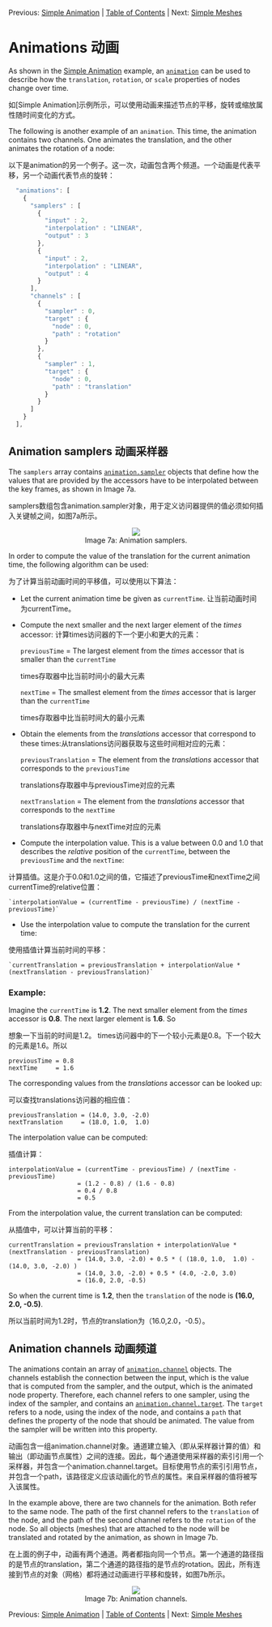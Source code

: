 Previous: [Simple Animation](gltfTutorial_006_SimpleAnimation.md) | [Table of Contents](README.md) | Next: [Simple Meshes](gltfTutorial_008_SimpleMeshes.md)

# Animations 动画

As shown in the [Simple Animation](gltfTutorial_006_SimpleAnimation.md) example, an [`animation`](https://github.com/KhronosGroup/glTF/tree/master/specification/2.0/#reference-animation) can be used to describe how the `translation`, `rotation`, or `scale` properties of nodes change over time.

如[Simple Animation]示例所示，可以使用动画来描述节点的平移，旋转或缩放属性随时间变化的方式。

The following is another example of an `animation`. This time, the animation contains two channels. One animates the translation, and the other animates the rotation of a node:

以下是animation的另一个例子。这一次，动画包含两个频道。一个动画是代表平移，另一个动画代表节点的旋转：

```javascript
  "animations": [
    {
      "samplers" : [
        {
          "input" : 2,
          "interpolation" : "LINEAR",
          "output" : 3
        },
        {
          "input" : 2,
          "interpolation" : "LINEAR",
          "output" : 4
        }
      ],
      "channels" : [ 
        {
          "sampler" : 0,
          "target" : {
            "node" : 0,
            "path" : "rotation"
          }
        },
        {
          "sampler" : 1,
          "target" : {
            "node" : 0,
            "path" : "translation"
          }
        } 
      ]
    }
  ],
```

 
## Animation samplers 动画采样器

The `samplers` array contains [`animation.sampler`](https://github.com/KhronosGroup/glTF/tree/master/specification/2.0/#animation-sampler) objects that define how the values that are provided by the accessors have to be interpolated between the key frames, as shown in Image 7a.

samplers数组包含animation.sampler对象，用于定义访问器提供的值必须如何插入关键帧之间，如图7a所示。

<p align="center">
<img src="images/animationSamplers.png" /><br>
<a name="animationSamplers-png"></a>Image 7a: Animation samplers.
</p>

In order to compute the value of the translation for the current animation time, the following algorithm can be used:

为了计算当前动画时间的平移值，可以使用以下算法：

* Let the current animation time be given as `currentTime`. 让当前动画时间为currentTime。
* Compute the next smaller and the next larger element of the *times* accessor: 计算times访问器的下一个更小和更大的元素：

    `previousTime` = The largest element from the *times* accessor that is smaller than the `currentTime`
    
    times存取器中比当前时间小的最大元素

    `nextTime`  = The smallest element from the *times* accessor that is larger than the `currentTime`
    
    times存取器中比当前时间大的最小元素

* Obtain the elements from the *translations* accessor that correspond to these times:从translations访问器获取与这些时间相对应的元素：

    `previousTranslation` = The element from the *translations* accessor that corresponds to the `previousTime`
    
    translations存取器中与previousTime对应的元素

    `nextTranslation` = The element from the *translations* accessor that corresponds to the `nextTime`
    
    translations存取器中与nextTime对应的元素

* Compute the interpolation value. This is a value between 0.0 and 1.0 that describes the *relative* position of the `currentTime`, between the `previousTime` and the `nextTime`:

计算插值。这是介于0.0和1.0之间的值，它描述了previousTime和nextTime之间currentTime的relative位置：

    `interpolationValue = (currentTime - previousTime) / (nextTime - previousTime)`

* Use the interpolation value to compute the translation for the current time:

使用插值计算当前时间的平移：

    `currentTranslation = previousTranslation + interpolationValue * (nextTranslation - previousTranslation)`


### Example:

Imagine the `currentTime` is **1.2**. The next smaller element from the *times* accessor is **0.8**. The next larger element is **1.6**. So

想象一下当前的时间是1.2。 times访问器中的下一个较小元素是0.8。下一个较大的元素是1.6。所以

    previousTime = 0.8
    nextTime     = 1.6

The corresponding values from the *translations* accessor can be looked up:

可以查找translations访问器的相应值：

    previousTranslation = (14.0, 3.0, -2.0)
    nextTranslation     = (18.0, 1.0,  1.0)

The interpolation value can be computed:

插值计算：

    interpolationValue = (currentTime - previousTime) / (nextTime - previousTime)
                       = (1.2 - 0.8) / (1.6 - 0.8)
                       = 0.4 / 0.8         
                       = 0.5

From the interpolation value, the current translation can be computed:

从插值中，可以计算当前的平移：

    currentTranslation = previousTranslation + interpolationValue * (nextTranslation - previousTranslation)
                       = (14.0, 3.0, -2.0) + 0.5 * ( (18.0, 1.0,  1.0) - (14.0, 3.0, -2.0) )
                       = (14.0, 3.0, -2.0) + 0.5 * (4.0, -2.0, 3.0)
                       = (16.0, 2.0, -0.5)

So when the current time is **1.2**, then the `translation` of the node is **(16.0, 2.0, -0.5)**.

所以当前时间为1.2时，节点的translation为（16.0,2.0，-0.5）。



## Animation channels  动画频道

The animations contain an array of [`animation.channel`](https://github.com/KhronosGroup/glTF/tree/master/specification/2.0/#channel) objects. The channels establish the connection between the input, which is the value that is computed from the sampler, and the output, which is the animated node property. Therefore, each channel refers to one sampler, using the index of the sampler, and contains an [`animation.channel.target`](https://github.com/KhronosGroup/glTF/tree/master/specification/2.0/#reference-target). The `target` refers to a node, using the index of the node, and contains a `path` that defines the property of the node that should be animated. The value from the sampler will be written into this property.

动画包含一组animation.channel对象。通道建立输入（即从采样器计算的值）和输出（即动画节点属性）之间的连接。因此，每个通道使用采样器的索引引用一个采样器，并包含一个animation.channel.target。目标使用节点的索引引用节点，并包含一个path，该路径定义应该动画化的节点的属性。来自采样器的值将被写入该属性。

In the example above, there are two channels for the animation. Both refer to the same node. The path of the first channel refers to the `translation` of the node, and the path of the second channel refers to the `rotation` of the node. So all objects (meshes) that are attached to the node will be translated and rotated by the animation, as shown in Image 7b.

在上面的例子中，动画有两个通道。两者都指向同一个节点。第一个通道的路径指的是节点的translation，第二个通道的路径指的是节点的rotation。因此，所有连接到节点的对象（网格）都将通过动画进行平移和旋转，如图7b所示。

<p align="center">
<img src="images/animationChannels.png" /><br>
<a name="animationChannels-png"></a>Image 7b: Animation channels.
</p>


Previous: [Simple Animation](gltfTutorial_006_SimpleAnimation.md) | [Table of Contents](README.md) | Next: [Simple Meshes](gltfTutorial_008_SimpleMeshes.md)
